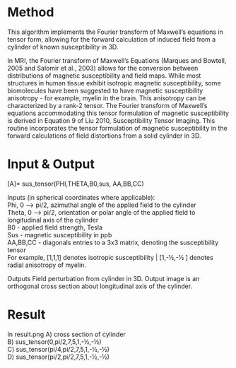 # Method

This algorithm implements the Fourier transform of Maxwell’s equations in tensor form, allowing for the forward calculation of induced field from a cylinder of known susceptibility in 3D. 

In MRI, the Fourier transform of Maxwell’s Equations (Marques and Bowtell, 2005 and Salomir et al., 2003) allows for the conversion between distributions of magnetic susceptibility and field maps. While most structures in human tissue exhibit isotropic magnetic susceptibility, some biomolecules have been suggested to have magnetic susceptibility anisotropy - for example, myelin in the brain. This anisotropy can be characterized by a rank-2 tensor. The Fourier transform of Maxwell’s equations accommodating this tensor formulation of magnetic susceptibility is derived in Equation 9 of Liu 2010, Susceptibility Tensor Imaging. This routine incorporates the tensor formulation of magnetic susceptibility in the forward calculations of field distortions from a solid cylinder in 3D. 

# Input & Output 
[A]= sus_tensor(PHI,THETA,B0,sus, AA,BB,CC)

Inputs (in spherical coordinates where applicable):  
Phi, 0 --> pi/2, azimuthal angle of the applied field to the cylinder  
Theta, 0 --> pi/2, orientation or polar angle of the applied field to longitudinal axis of the cylinder  
B0 - applied field strength, Tesla  
Sus - magnetic susceptibility in ppb  
AA,BB,CC - diagonals entries to a 3x3 matrix, denoting the susceptibility tensor  
For example, [1,1,1] denotes isotropic susceptibility | [1,-½,-½ ] denotes radial anisotropy of myelin. 

Outputs
Field perturbation from cylinder in 3D. Output image is an orthogonal cross section about longitudinal axis of the cylinder. 

# Result
In result.png
A) cross section of cylinder  
B) sus_tensor(0,pi/2,7,5,1,-½,-½)  
C) sus_tensor(pi/4,pi/2,7,5,1,-½,-½)  
D) sus_tensor(pi/2,pi/2,7,5,1,-½,-½)
